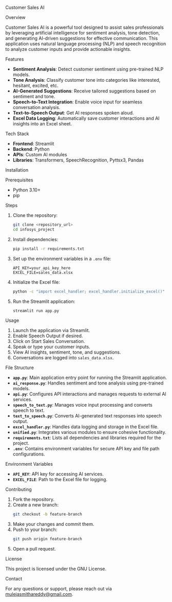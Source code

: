 Customer Sales AI

Overview

Customer Sales AI is a powerful tool designed to assist sales professionals by leveraging artificial intelligence for sentiment analysis, tone detection, and generating AI-driven suggestions for effective communication. This application uses natural language processing (NLP) and speech recognition to analyze customer inputs and provide actionable insights.

Features

- **Sentiment Analysis**: Detect customer sentiment using pre-trained NLP models.
- **Tone Analysis**: Classify customer tone into categories like interested, hesitant, excited, etc.
- **AI-Generated Suggestions**: Receive tailored suggestions based on sentiment and tone.
- **Speech-to-Text Integration**: Enable voice input for seamless conversation analysis.
- **Text-to-Speech Output**: Get AI responses spoken aloud.
- **Excel Data Logging**: Automatically save customer interactions and AI insights into an Excel sheet.

Tech Stack

- **Frontend**: Streamlit
- **Backend**: Python
- **APIs**: Custom AI modules
- **Libraries**: Transformers, SpeechRecognition, Pyttsx3, Pandas

Installation

Prerequisites

- Python 3.10+
- pip

Steps

1. Clone the repository:

   ```bash
   git clone <repository_url>
   cd infosys_project
   ```

2. Install dependencies:

   ```bash
   pip install -r requirements.txt
   ```

3. Set up the environment variables in a `.env` file:

   ```env
   API_KEY=your_api_key_here
   EXCEL_FILE=sales_data.xlsx
   ```

4. Initialize the Excel file:

   ```bash
   python -c "import excel_handler; excel_handler.initialize_excel()"
   ```

5. Run the Streamlit application:

   ```bash
   streamlit run app.py
   ```

Usage

1. Launch the application via Streamlit.
2. Enable Speech Output if desired.
3. Click on Start Sales Conversation.
4. Speak or type your customer inputs.
5. View AI insights, sentiment, tone, and suggestions.
6. Conversations are logged into `sales_data.xlsx`.

File Structure

- **`app.py`**: Main application entry point for running the Streamlit application.
- **`ai_response.py`**: Handles sentiment and tone analysis using pre-trained models.
- **`api.py`**: Configures API interactions and manages requests to external AI services.
- **`speech_to_text.py`**: Manages voice input processing and converts speech to text.
- **`text_to_speech.py`**: Converts AI-generated text responses into speech output.
- **`excel_handler.py`**: Handles data logging and storage in the Excel file.
- **`unified.py`**: Integrates various modules to ensure cohesive functionality.
- **`requirements.txt`**: Lists all dependencies and libraries required for the project.
- **`.env`**: Contains environment variables for secure API key and file path configurations.

Environment Variables

- **`API_KEY`**: API key for accessing AI services.
- **`EXCEL_FILE`**: Path to the Excel file for logging.

Contributing

1. Fork the repository.
2. Create a new branch:
   ```bash
   git checkout -b feature-branch
   ```
3. Make your changes and commit them.
4. Push to your branch:
   ```bash
   git push origin feature-branch
   ```
5. Open a pull request.

License

This project is licensed under the GNU License.

Contact

For any questions or support, please reach out via [mulejasmithareddy@gmail.com](mailto\:mulejasmithareddy@gmail.com).
